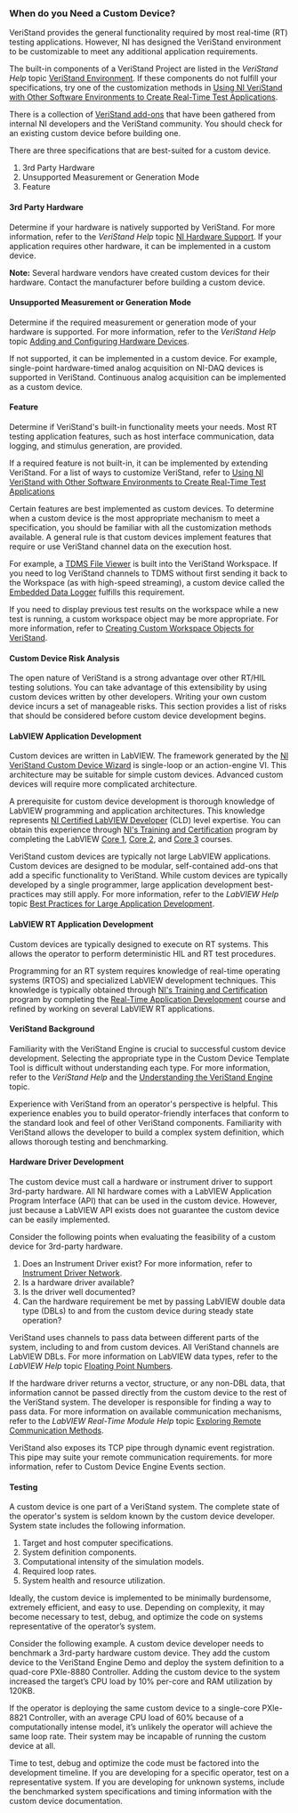 ### When do you Need a Custom Device?

VeriStand provides the general functionality required by most real-time (RT) testing applications. However, NI has designed the VeriStand environment to be customizable to meet any additional application requirements.

The built-in components of a VeriStand Project are listed in the *VeriStand Help* topic [VeriStand Environment](https://www.ni.com/docs/en-US/bundle/veristand/page/environment.html). If these components do not fulfill your specifications, try one of the customization methods in [Using NI VeriStand with Other Software Environments to Create Real-Time Test Applications](https://www.ni.com/en-us/innovations/white-papers/09/using-ni-veristand-with-other-software-environments-to-create-re.html).

There is a collection of [VeriStand add-ons](https://www.ni.com/en-us/support/documentation/supplemental/15/veristand-add-ons.html) that have been gathered from internal NI developers and the VeriStand community. You should check for an existing custom device before building one.

There are three specifications that are best-suited for a custom device.
1.	3rd Party Hardware
2.	Unsupported Measurement or Generation Mode
3.	Feature

#### 3rd Party Hardware

Determine if your hardware is natively supported by VeriStand. For more information, refer to the *VeriStand Help* topic [NI Hardware Support](https://www.ni.com/docs/en-US/bundle/veristand/page/ni-hardware-support.html). If your application requires other hardware, it can be implemented in a custom device.

**Note:** Several hardware vendors have created custom devices for their hardware. Contact the manufacturer before building a custom device.

#### Unsupported Measurement or Generation Mode

Determine if the required measurement or generation mode of your hardware is supported. For more information, refer to the *VeriStand Help* topic [Adding and Configuring Hardware Devices](https://www.ni.com/docs/en-US/bundle/veristand/page/add-configure-hardware-device.html).

If not supported, it can be implemented in a custom device. For example, single-point hardware-timed analog acquisition on NI-DAQ devices is supported in VeriStand. Continuous analog acquisition can be implemented as a custom device.

#### Feature

Determine if VeriStand's built-in functionality meets your needs. Most RT testing application features, such as host interface communication, data logging, and stimulus generation, are provided.

If a required feature is not built-in, it can be implemented by extending VeriStand. For a list of ways to customize VeriStand, refer to [Using NI VeriStand with Other Software Environments to Create Real-Time Test Applications](https://www.ni.com/en-us/innovations/white-papers/09/using-ni-veristand-with-other-software-environments-to-create-re.html)

Certain features are best implemented as custom devices. To determine when a custom device is the most appropriate mechanism to meet a specification, you should be familiar with all the customization methods available. A general rule is that custom devices implement features that require or use VeriStand channel data on the execution host.

For example, a [TDMS File Viewer](https://www.ni.com/docs/en-US/bundle/veristand/page/enhance-workspace-tools.html) is built into the VeriStand Workspace. If you need to log VeriStand channels to TDMS without first sending it back to the Workspace (as with high-speed streaming), a custom device called the [Embedded Data Logger](https://www.ni.com/docs/en-US/bundle/veristand/page/log-target-data-embedded-data-logger.html) fulfills this requirement.

If you need to display previous test results on the workspace while a new test is running, a custom workspace object may be more appropriate. For more information, refer to [Creating Custom Workspace Objects for VeriStand](https://knowledge.ni.com/KnowledgeArticleDetails?id=kA03q000000x4QfCAI&l=en-US).

#### Custom Device Risk Analysis

The open nature of VeriStand is a strong advantage over other RT/HIL testing solutions. You can take advantage of this extensibility by using custom devices written by other developers. Writing your own custom device incurs a set of manageable risks. This section provides a list of risks that should be considered before custom device development begins.

#### LabVIEW Application Development

Custom devices are written in LabVIEW. The framework generated by the [NI VeriStand Custom Device Wizard](https://github.com/ni/niveristand-custom-device-wizard) is single-loop or an action-engine VI. This architecture may be suitable for simple custom devices. Advanced custom devices will require more complicated architecture.

A prerequisite for custom device development is thorough knowledge of LabVIEW programming and application architectures. This knowledge represents [NI Certified LabVIEW Developer](https://education.ni.com/badges/resources/1255) (CLD) level expertise. You can obtain this experience through [NI's Training and Certification](https://www.ni.com/en-us/shop/services/education-services.html) program by completing the LabVIEW [Core 1](https://www.ni.com/en-us/shop/services/education-services/customer-education-courses/labview-core-1-course-overview.html), [Core 2](https://www.ni.com/en-us/shop/services/education-services/customer-education-courses/labview-core-2-course-overview.html), and [Core 3](https://www.ni.com/en-us/shop/services/education-services/customer-education-courses/labview-core-3-course-overview.html) courses.

VeriStand custom devices are typically not large LabVIEW applications. Custom devices are designed to be modular, self-contained add-ons that add a specific functionality to VeriStand. While custom devices are typically developed by a single programmer, large application development best-practices may still apply. For more information, refer to the *LabVIEW Help* topic [Best Practices for Large Application Development](https://www.ni.com/docs/en-US/bundle/labview/page/lvdevconcepts/best_practices_large_apps.html).

#### LabVIEW RT Application Development

Custom devices are typically designed to execute on RT systems. This allows the operator to perform deterministic HIL and RT test procedures.

Programming for an RT system requires knowledge of real-time operating systems (RTOS) and specialized LabVIEW development techniques. This knowledge is typically obtained through [NI's Training and Certification](https://www.ni.com/en-us/shop/services/education-services.html) program by completing the [Real-Time Application Development](https://www.ni.com/en-us/shop/services/products/labview-real-time-1-course.html) course and refined by working on several LabVIEW RT applications.

#### VeriStand Background

Familiarity with the VeriStand Engine is crucial to successful custom device development. Selecting the appropriate type in the Custom Device Template Tool is difficult without understanding each type. For more information, refer to the *VeriStand Help* and the [Understanding the VeriStand Engine](https://www.ni.com/docs/en-US/bundle/veristand/page/vs-engine.html) topic.

Experience with VeriStand from an operator's perspective is helpful. This experience enables you to build operator-friendly interfaces that conform to the standard look and feel of other VeriStand components. Familiarity with VeriStand allows the developer to build a complex system definition, which allows thorough testing and benchmarking.

#### Hardware Driver Development

The custom device must call a hardware or instrument driver to support 3rd-party hardware. All NI hardware comes with a LabVIEW Application Program Interface (API) that can be used in the custom device. However, just because a LabVIEW API exists does not guarantee the custom device can be easily implemented.

Consider the following points when evaluating the feasibility of a custom device for 3rd-party hardware.

1. Does an Instrument Driver exist? For more information, refer to [Instrument Driver Network](https://www.ni.com/en-us/support/downloads/instrument-drivers.html).
2. Is a hardware driver available?
3. Is the driver well documented?
4. Can the hardware requirement be met by passing LabVIEW double data type (DBLs) to and from the custom device during steady state operation?

VeriStand uses channels to pass data between different parts of the system, including to and from custom devices. All VeriStand channels are LabVIEW DBLs. For more information on LabVIEW data types, refer to the *LabVIEW Help* topic [Floating Point Numbers](https://www.ni.com/docs/en-US/bundle/labview/page/lvhowto/floating_point_numbers.html).

If the hardware driver returns a vector, structure, or any non-DBL data, that information cannot be passed directly from the custom device to the rest of the VeriStand system. The developer is responsible for finding a way to pass data. For more information on available communication mechanisms, refer to the *LabVIEW Real-Time Module Help* topic [Exploring Remote Communication Methods](https://zone.ni.com/reference/en-XX/help/370715P-01/lvrtconcepts/exploring_communication_methods/).

VeriStand also exposes its TCP pipe through dynamic event registration. This pipe may suite your remote communication requirements. for more information, refer to Custom Device Engine Events section.

#### Testing

A custom device is one part of a VeriStand system. The complete state of the operator's system is seldom known by the custom device developer. System state includes the following information.

1. Target and host computer specifications.
2. System definition components.
3. Computational intensity of the simulation models.
4. Required loop rates.
5. System health and resource utilization.

Ideally, the custom device is implemented to be minimally burdensome, extremely efficient, and easy to use. Depending on complexity, it may become necessary to test, debug, and optimize the code on systems representative of the operator’s system.

Consider the following example. A custom device developer needs to benchmark a 3rd-party hardware custom device. They add the custom device to the VeriStand Engine Demo and deploy the system definition to a quad-core PXIe-8880 Controller. Adding the custom device to the system increased the target’s CPU load by 10% per-core and RAM utilization by 120KB.

If the operator is deploying the same custom device to a single-core PXIe-8821 Controller, with an average CPU load of 60% because of a computationally intense model, it’s unlikely the operator will achieve the same loop rate. Their system may be incapable of running the custom device at all.

Time to test, debug and optimize the code must be factored into the development timeline. If you are developing for a specific operator, test on a representative system. If you are developing for unknown systems, include the benchmarked system specifications and timing information with the custom device documentation.
